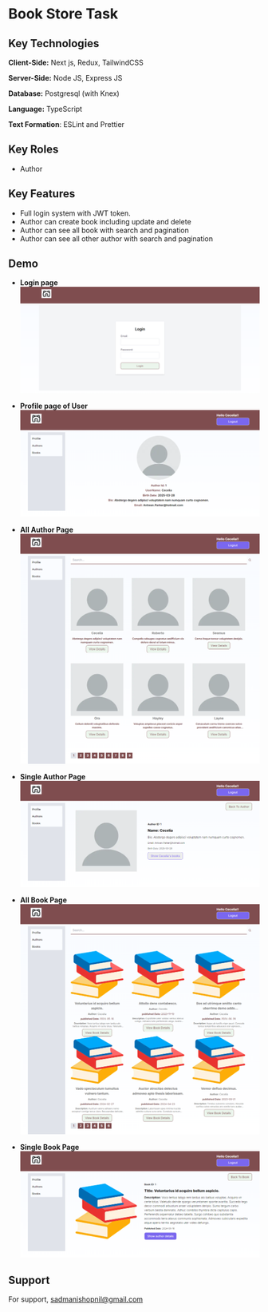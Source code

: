 # Book Store Task

## Key Technologies

**Client-Side:** Next js, Redux, TailwindCSS

**Server-Side:** Node JS, Express JS

**Database:** Postgresql (with Knex)

**Language:** TypeScript

**Text Formation**: ESLint and Prettier

## Key Roles

- Author

## Key Features

- Full login system with JWT token.
- Author can create book including update and delete
- Author can see all book with search and pagination
- Author can see all other author with search and pagination

## Demo

- **Login page**
  <img src = "view/public/doc/demo/loginFormPage.png"  >

- **Profile page of User**
  <img src = "view/public/doc/demo/profilePageOne.png"  >

- **All Author Page**
  <img src = "view/public/doc/demo/all-author-page.png"  >

- **Single Author Page**
  <img src = "view/public/doc/demo/single-author-page.png"  >

- **All Book Page**
  <img src = "view/public/doc/demo/all-book-page.png"  >

- **Single Book Page**
  <img src = "view/public/doc/demo/single-book-page.png"  >

## Support

For support, sadmanishopnil@gmail.com
